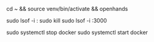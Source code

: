 cd ~ && source venv/bin/activate && openhands

sudo lsof -i :<PORT>
sudo kill <PID>
sudo lsof -i :3000

sudo systemctl stop docker
sudo systemctl start docker